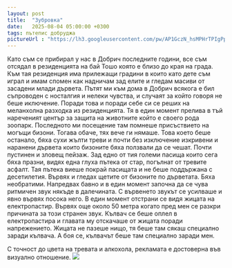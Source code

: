 ```yaml
---
layout: post
title:  "Зубровка"
date:   2025-08-04 05:00:00 +0300
tags: пътепис добруджа
pictureUrl : "https://lh3.googleusercontent.com/pw/AP1GczN_hsMPHrTPIgPp6-zoeoRjby8xrUracJrSKqlzj-sINpr0WwgUzTmRT8_xvpa4BeMwiyh98gRELFssArz3E6zzn1dutE4G9ONdWI5mwjVfoDNxcL6BFgJHQMkCCzzVR1CsW0yh4BKv8xFa5g1N8m1z42zg1sgfxOCg6MAEU1rld25X2On0C4EAk0vWaezqAbrXSNA7SmHXaLR_B1HfQPlxf2F-k2ijd_UJIz1jVE8lb8m89O3eZGYm560fH2qkX3l-Qwd0B6vroj5HvDSH-2Wlf4ORF-nBt4IfDdPR9lsEciWpr9IszrgQmpjTSmOF59qArvTAxpoYSdEPlxy36iPqcw9vRkcMa9zQeHq3JZPe8-cJWHGAIp9mPpz6o7NARDAEo796q72VT63QYzoPYI20rUWkYfL8Lv8gMiXMi8poH9Nq8drnAQ7BxFQTvPB-gxDcJOTPwfLTiwPRn3RG-kie9XTqti0q_MUGSBy4ppKaHwgcrHVGi-vz4HLH4lKtmsADgyuvQOwQLFVs4x2C3dT-C8kfsLNsus5FlNcNNJ40-O6mY2NJn4PJh45VTIpET2iwA-2HVeowYF2zpWlfqqEnrhxN19um8QYCJfbI7UWm9wNpXnpENR223FdzC1QmlYXyco9vMF_zCKrfZOjeITDYemkiLEbHlfwCzcW0Bfk0h7vmcLK5B1vM4e4idWLuxSMREQuWFTGf9KqUv4d4vwqAXNOb4dR0Q6fgoQgwGclnLAEgqjEweFRlND3cklWJCx8meHuEMIMT92X8X56g98r-RTC7mMFCMwmZTiSp0eDxyUa5dB_TnSXhBMgAePKKBy7jZhb5-y9moLLjxxNZHMuCMAMBfDRLUKeeVKQQj0NYJ6SjxvfQAODIT-gwYhLjjgdSq70q4D-oIjFimN-Z4ecNWuJkdd82yAzDvZUyVKrE3VNQBMzpX6zB0Q=s593-no"
---
```

Като съм се прибирал у нас в Добрич последните години,
все съм отсядал в резиденцията на бай Тошо която е близо до края на града.
Към тая резиденция има прилежащи градини в които като дете съм играл
и имам спомен как надничам зад елите и гледам масиви от засадени млади дървета.
Пътят ми към дома в Добрич всякога е бил съпроводен с носталгия и нелеки чувства,
и случаят за който говоря не беше иключение. Поради това и поради себе си 
се реших на меланхолна разходка из резиденцията. Тя в един момент прелива в
тъй нареченият център за защита на животните който е своего рода зоопарк.
Последното ми посещение там помнеше присъствието на могъщи бизони.
Тогава обаче, тях вече ги нямаше. Това което беше останало, бяха сухи жълти треви
и почти без изключение изкривени и наранени дървета които бизоните бяха ползвали
да се чешат. Почти пустинен и зловещ пейзаж. Зад едно от тия големи пасища които сега
бяха празни, видях една глуха пътека от стар, погълнат от тревите асфалт.
Тая пътека виеше покрай пасищата и не беше поддържана с десетилетия.
Вървях и гледах щетите от бизоните по дърветата. Бяха необратими.
Напредвах бавно и в един момент започна да се чува ритмичен звук някъде в далечината.
С вървенето звукът се усилваше и явно вървях посока него. В един момент отстрани
се видя жицата на електропастир. Вървях още около 50 метра когато пред мен се 
разкри причината за този странен звук. Кълвач се беше оплел в електропастира
и главата му отскачаше от жицата поради напрежението. Жицата не пазеше нищо, 
тя беше там сякаш специално заради кълвача. А боя се, кълвачът беше там специално заради мен.

С точност до цвета на тревата и алкохола, рекламата е достоверна във визуално отношение.
![]({{page.pictureUrl}})